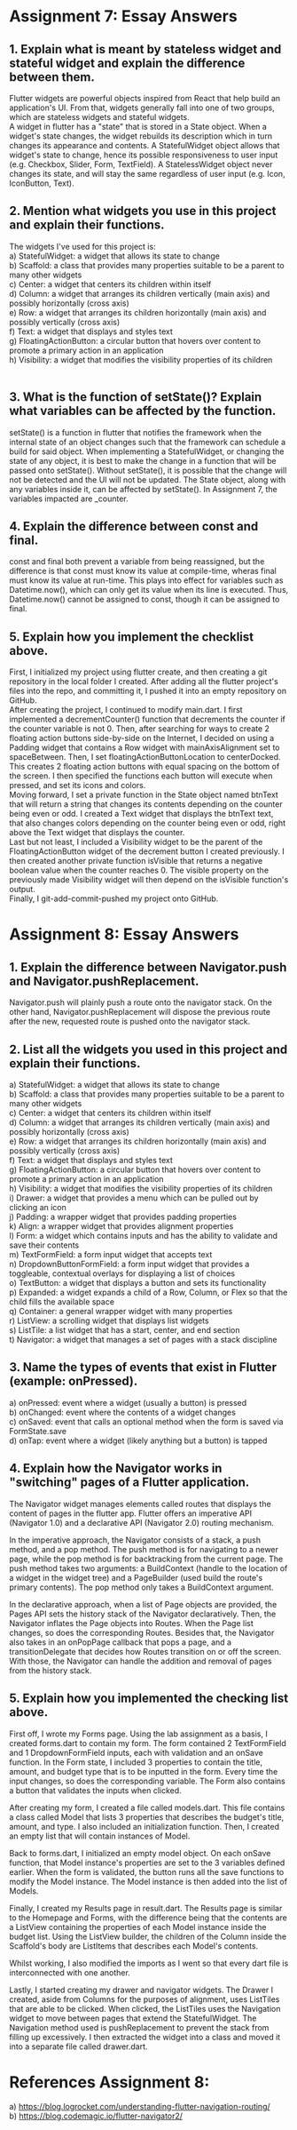 # Assignment 7: Essay Answers

## 1. Explain what is meant by stateless widget and stateful widget and explain the difference between them.
Flutter widgets are powerful objects inspired from React that help build an application's UI. From that, widgets generally fall into one of two groups, which are stateless widgets and stateful widgets. <br>
A widget in flutter has a "state" that is stored in a State object. When a widget's state changes, the widget rebuilds its description which in turn changes its appearance and contents. A StatefulWidget object allows that widget's state to change, hence its possible responsiveness to user input (e.g. Checkbox, Slider, Form, TextField). A StatelessWidget object never changes its state, and will stay the same regardless of user input (e.g. Icon, IconButton, Text). <br>

## 2. Mention what widgets you use in this project and explain their functions.
The widgets I've used for this project is: <br>
a) StatefulWidget: a widget that allows its state to change <br>
b) Scaffold: a class that provides many properties suitable to be a parent to many other widgets <br>
c) Center: a widget that centers its children within itself <br>
d) Column: a widget that arranges its children vertically (main axis) and possibly horizontally (cross axis) <br>
e) Row: a widget that arranges its children horizontally (main axis) and possibly vertically (cross axis) <br>
f) Text: a widget that displays and styles text <br>
g) FloatingActionButton: a circular button that hovers over content to promote a primary action in an application <br>
h) Visibility: a widget that modifies the visibility properties of its children <br>
<br>

## 3. What is the function of setState()? Explain what variables can be affected by the function.
setState() is a function in flutter that notifies the framework when the internal state of an object changes such that the framework can schedule a build for said object. When implementing a StatefulWidget, or changing the state of any object, it is best to make the change in a function that will be passed onto setState().
Without setState(), it is possible that the change will not be detected and the UI will not be updated.
The State object, along with any variables inside it, can be affected by setState(). In Assignment 7, the variables impacted are _counter. <br>

## 4. Explain the difference between const and final.
const and final both prevent a variable from being reassigned, but the difference is that const must know its value at compile-time, wheras final must know its value at run-time. This plays into effect for variables such as Datetime.now(), which can only get its value when its line is executed. Thus, Datetime.now() cannot be assigned to const, though it can be assigned to final. <br>

## 5. Explain how you implement the checklist above.
First, I initialized my project using flutter create, and then creating a git repository in the local folder I created. After adding all the flutter project's files into the repo, and committing it, I pushed it into an empty repository on GitHub. <br>
After creating the project, I continued to modify main.dart. I first implemented a decrementCounter() function that decrements the counter if the counter variable is not 0. Then, after searching for ways to create 2 floating action buttons side-by-side on the Internet, I decided on using a Padding widget that contains a Row widget with mainAxisAlignment set to spaceBetween. Then, I set floatingActionButtonLocation to centerDocked. This creates 2 floating action buttons with equal spacing on the bottom of the screen. I then specified the functions each button will execute when pressed, and set its icons and colors. <br>
Moving forward, I set a private function in the State object named btnText that will return a string that changes its contents depending on the counter being even or odd. I created a Text widget that displays the btnText text, that also changes colors depending on the counter being even or odd, right above the Text widget that displays the counter. <br>
Last but not least, I included a Visibility widget to be the parent of the FloatingActionButton widget of the decrement button I created previously. I then created another private function isVisible that returns a negative boolean value when the counter reaches 0. The visible property on the previously made Visibility widget will then depend on the isVisible function's output. <br>
Finally, I git-add-commit-pushed my project onto GitHub.

# Assignment 8: Essay Answers

## 1. Explain the difference between Navigator.push and Navigator.pushReplacement.
Navigator.push will plainly push a route onto the navigator stack. On the other hand, Navigator.pushReplacement will dispose the previous route after the new, requested route is pushed onto the navigator stack. <br>

## 2. List all the widgets you used in this project and explain their functions.
a) StatefulWidget: a widget that allows its state to change <br>
b) Scaffold: a class that provides many properties suitable to be a parent to many other widgets <br>
c) Center: a widget that centers its children within itself <br>
d) Column: a widget that arranges its children vertically (main axis) and possibly horizontally (cross axis) <br>
e) Row: a widget that arranges its children horizontally (main axis) and possibly vertically (cross axis) <br>
f) Text: a widget that displays and styles text <br>
g) FloatingActionButton: a circular button that hovers over content to promote a primary action in an application <br>
h) Visibility: a widget that modifies the visibility properties of its children <br>
i) Drawer: a widget that provides a menu which can be pulled out by clicking an icon <br>
j) Padding: a wrapper widget that provides padding properties <br>
k) Align: a wrapper widget that provides alignment properties <br>
l) Form: a widget which contains inputs and has the ability to validate and save their contents <br>
m) TextFormField: a form input widget that accepts text <br>
n) DropdownButtonFormField: a form input widget that provides a toggleable, contextual overlays for displaying a list of choices <br>
o) TextButton: a widget that displays a button and sets its functionality <br>
p) Expanded: a widget expands a child of a Row, Column, or Flex so that the child fills the available space <br>
q) Container: a general wrapper widget with many properties <br>
r) ListView: a scrolling widget that displays list widgets <br>
s) ListTile: a list widget that has a start, center, and end section <br>
t) Navigator: a widget that manages a set of pages with a stack discipline <br>

## 3. Name the types of events that exist in Flutter (example: onPressed).
a) onPressed: event where a widget (usually a button) is pressed <br>
b) onChanged: event where the contents of a widget changes <br>
c) onSaved: event that calls an optional method when the form is saved via FormState.save <br>
d) onTap: event where a widget (likely anything but a button) is tapped <br>

## 4. Explain how the Navigator works in "switching" pages of a Flutter application.
The Navigator widget manages elements called routes that displays the content of pages in the flutter app. Flutter offers an imperative API (Navigator 1.0) and a declarative API (Navigator 2.0) routing mechanism. <br>

In the imperative approach, the Navigator consists of a stack, a push method, and a pop method. The push method is for navigating to a newer page, while the pop method is for backtracking from the current page. The push method takes two arguments: a BuildContext (handle to the location of a widget in the widget tree) and a PageBuilder (used build the route's primary contents). The pop method only takes a BuildContext argument. <br>

In the declarative approach, when a list of Page objects are provided, the Pages API sets the history stack of the Navigator declaratively. Then, the Navigator inflates the Page objects into Routes. When the Page list changes, so does the corresponding Routes. Besides that, the Navigator also takes in an onPopPage callback that pops a page, and a transitionDelegate that decides how Routes transition on or off the screen. With those, the Navigator can handle the addition and removal of pages from the history stack. <br>

## 5. Explain how you implemented the checking list above.
First off, I wrote my Forms page. Using the lab assignment as a basis, I created forms.dart to contain my form. The form contained 2 TextFormField and 1 DropdownFormField inputs, each with validation and an onSave function. In the Form state, I included 3 properties to contain the title, amount, and budget type that is to be inputted in the form. Every time the input changes, so does the corresponding variable. The Form also contains a button that validates the inputs when clicked.<br>

After creating my form, I created a file called models.dart. This file contains a class called Model that lists 3 properties that describes the budget's title, amount, and type. I also included an initialization function. Then, I created an empty list that will contain instances of Model. <br>

Back to forms.dart, I initialized an empty model object. On each onSave function, that Model instance's properties are set to the 3 variables defined earlier. When the form is validated, the button runs all the save functions to modify the Model instance. The Model instance is then added into the list of Models. <br>

Finally, I created my Results page in result.dart. The Results page is similar to the Homepage and Forms, with the difference being that the contents are a ListView containing the properties of each Model instance inside the budget list. Using the ListView builder, the children of the Column inside the Scaffold's body are ListItems that describes each Model's contents. <br>

Whilst working, I also modified the imports as I went so that every dart file is interconnected with one another. <br>

Lastly, I started creating my drawer and navigator widgets. The Drawer I created, aside from Columns for the purposes of alignment, uses ListTiles that are able to be clicked. When clicked, the ListTiles uses the Navigation widget to move between pages that extend the StatefulWidget. The Navigation method used is pushReplacement to prevent the stack from filling up excessively. I then extracted the widget into a class and moved it into a separate file called drawer.dart. <br>

# References Assignment 8:
a) https://blog.logrocket.com/understanding-flutter-navigation-routing/ <br>
b) https://blog.codemagic.io/flutter-navigator2/ <br>
